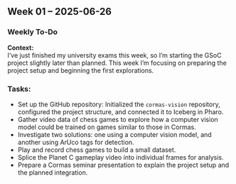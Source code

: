 ## Week 01 – 2025-06-26  
### Weekly To-Do

**Context:**  
I’ve just finished my university exams this week, so I’m starting the GSoC project slightly later than planned. This week I’m focusing on preparing the project setup and beginning the first explorations.

### Tasks:
- Set up the GitHub repository: Initialized the `cormas-vision` repository, configured the project structure, and connected it to Iceberg in Pharo.
- Gather video data of chess games to explore how a computer vision model could be trained on games similar to those in Cormas.
- Investigate two solutions: one using a computer vision model, and another using ArUco tags for detection.
- Play and record chess games to build a small dataset.
- Splice the Planet C gameplay video into individual frames for analysis.
- Prepare a Cormas seminar presentation to explain the project setup and the planned integration.
